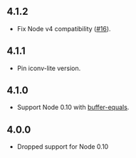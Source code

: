 ## 4.1.2
- Fix Node v4 compatibility ([#16](https://github.com/jedmao/linez/pull/16)).

## 4.1.1
- Pin iconv-lite version.

## 4.1.0
- Support Node 0.10 with [buffer-equals](https://www.npmjs.com/package/buffer-equals).

## 4.0.0
- Dropped support for Node 0.10
